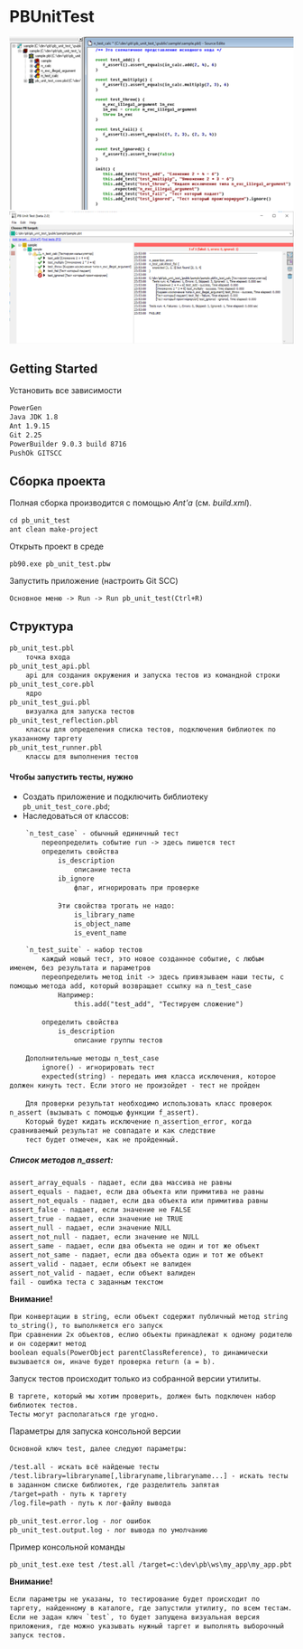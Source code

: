 # PBUnitTest

![Screenshot](./docs/test_calc.png)
![Screenshot](./docs/run_tests.png)

## Getting Started

Установить все зависимости

```
PowerGen
Java JDK 1.8
Ant 1.9.15
Git 2.25
PowerBuilder 9.0.3 build 8716
PushOk GITSCC
```

## Сборка проекта

Полная сборка производится с помощью *Ant'а* (см. *build.xml*).

```
cd pb_unit_test
ant clean make-project
```

Открыть проект в среде

```
pb90.exe pb_unit_test.pbw
```

Запустить приложение (настроить Git SCC)

```
Основное меню -> Run -> Run pb_unit_test(Ctrl+R)
```

## Структура
```
pb_unit_test.pbl
    точка входа
pb_unit_test_api.pbl
    api для создания окружения и запуска тестов из командной строки
pb_unit_test_core.pbl
    ядро
pb_unit_test_gui.pbl
    визуалка для запуска тестов
pb_unit_test_reflection.pbl
    классы для определения списка тестов, подключения библиотек по указанному таргету
pb_unit_test_runner.pbl
    классы для выполнения тестов
```
#### Чтобы запустить тесты, нужно
* Создать приложение и подключить библиотеку `pb_unit_test_core.pbd`;
* Наследоваться от классов:
```
	`n_test_case` - обычный единичный тест
		переопределить событие run -> здесь пишется тест
		определить свойства
			is_description
				описание теста
			ib_ignore
				флаг, игнорировать при проверке
			
			Эти свойства трогать не надо:
				is_library_name
				is_object_name
				is_event_name
```
```
	`n_test_suite` - набор тестов
		каждый новый тест, это новое созданное событие, с любым именем, без результата и параметров
		переопределить метод init -> здесь привязываем наши тесты, с помощью метода add, который возвращает ссылку на n_test_case
			Например:
				this.add("test_add", "Тестируем сложение")

		определить свойства
			is_description
				описание группы тестов

	Дополнительные методы n_test_case
		ignore() - игнорировать тест
		expected(string) - передать имя класса исключения, которое должен кинуть тест. Если этого не произойдет - тест не пройден

	Для проверки результат необходимо использовать класс проверок n_assert (вызывать с помощью функции f_assert).
	Который будет кидать исключение n_assertion_error, когда сравниваемый результат не совпадате и как следствие
	тест будет отмечен, как не пройденный.
```

##### Список методов n_assert:
```
assert_array_equals - падает, если два массива не равны
assert_equals - падает, если два объекта или примитива не равны
assert_not_equals - падает, если два объекта или примитива равны
assert_false - падает, если значение не FALSE
assert_true - падает, если значение не TRUE
assert_null - падает, если значение NULL
assert_not_null - падает, если значение не NULL
assert_same - падает, если два объекта не один и тот же объект
assert_not_same - падает, если два объекта один и тот же объект
assert_valid - падает, если объект не валиден
assert_not_valid - падает, если объект валиден
fail - ошибка теста с заданным текстом
```

**Внимание!**
```
При конвертации в string, если объект содержит публичный метод string to_string(), то выполняется его запуск
При сравнении 2х объектов, еслио объекты принадлежат к одному родителю и он содержит метод 
boolean equals(PowerObject parentClassReference), то динамически вызывается он, иначе будет проверка return (a = b).
```
Запуск тестов происходит только из собранной версии утилиты.
```
В таргете, который мы хотим проверить, должен быть подключен набор библиотек тестов.
Тесты могут располагаться где угодно.
```
Параметры для запуска консольной версии
```
Основной ключ test, далее следуют параметры:

/test.all - искать всё найденые тесты
/test.library=libraryname[,libraryname,libraryname...] - искать тесты в заданном списке библиотек, где разделитель запятая
/target=path - путь к таргету
/log.file=path - путь к лог-файлу вывода

pb_unit_test.error.log - лог ошибок
pb_unit_test.output.log - лог вывода по умолчанию
```
Пример консольной команды
```
pb_unit_test.exe test /test.all /target=c:\dev\pb\ws\my_app\my_app.pbt
```
**Внимание!**
```
Если параметры не указаны, то тестирование будет происходит по таргету, найденному в каталоге, где запустили утилиту, по всем тестам.
Если не задан ключ `test`, то будет запущена визуальная версия приложения, где можно указывать нужный таргет и выполнять выборочный запуск тестов.
```